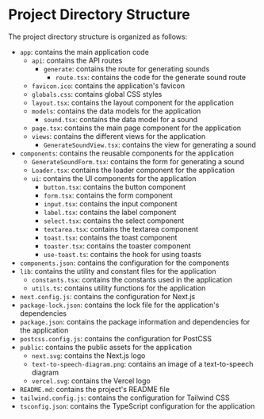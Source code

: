 
# Project Directory Structure

The project directory structure is organized as follows:
- `app`: contains the main application code
  - `api`: contains the API routes
    - `generate`: contains the route for generating sounds
      - `route.tsx`: contains the code for the generate sound route
  - `favicon.ico`: contains the application's favicon
  - `globals.css`: contains global CSS styles
  - `layout.tsx`: contains the layout component for the application
  - `models`: contains the data models for the application
    - `sound.tsx`: contains the data model for a sound
  - `page.tsx`: contains the main page component for the application
  - `views`: contains the different views for the application
    - `GenerateSoundView.tsx`: contains the view for generating a sound
- `components`: contains the reusable components for the application
  - `GenerateSoundForm.tsx`: contains the form for generating a sound
  - `Loader.tsx`: contains the loader component for the application
  - `ui`: contains the UI components for the application
    - `button.tsx`: contains the button component
    - `form.tsx`: contains the form component
    - `input.tsx`: contains the input component
    - `label.tsx`: contains the label component
    - `select.tsx`: contains the select component
    - `textarea.tsx`: contains the textarea component
    - `toast.tsx`: contains the toast component
    - `toaster.tsx`: contains the toaster component
    - `use-toast.ts`: contains the hook for using toasts
- `components.json`: contains the configuration for the components
- `lib`: contains the utility and constant files for the application
  - `constants.tsx`: contains the constants used in the application
  - `utils.ts`: contains utility functions for the application
- `next.config.js`: contains the configuration for Next.js
- `package-lock.json`: contains the lock file for the application's dependencies
- `package.json`: contains the package information and dependencies for the application
- `postcss.config.js`: contains the configuration for PostCSS
- `public`: contains the public assets for the application
  - `next.svg`: contains the Next.js logo
  - `text-to-speech-diagram.png`: contains an image of a text-to-speech diagram
  - `vercel.svg`: contains the Vercel logo
- `README.md`: contains the project's README file
- `tailwind.config.js`: contains the configuration for Tailwind CSS
- `tsconfig.json`: contains the TypeScript configuration for the application